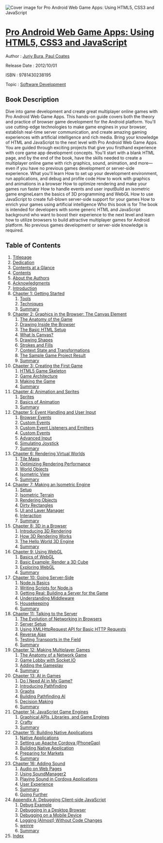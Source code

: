 ![Cover image for Pro Android Web Game Apps: Using HTML5, CSS3 and JavaScript](https://imgdetail.ebookreading.net/cover/cover/software_development/EB9781430238195.jpg)

[Pro Android Web Game Apps: Using HTML5, CSS3 and JavaScript](https://ebookreading.net/view/book/Pro+Android+Web+Game+Apps%3A+Using+HTML5%2C+CSS3+and+JavaScript-EB9781430238195_1.html "Pro Android Web Game Apps: Using HTML5, CSS3 and JavaScript")
====================================================================================================================

Author : [Juriy Bura](https://ebookreading.net/search/author/Juriy+Bura),[ Paul Coates](https://ebookreading.net/search/author/+Paul+Coates)

Release Date : 2012/10/01

ISBN : 9781430238195

Topic : [Software Development](https://ebookreading.net/search/category/software-development)

Book Description
-----------------

Dive into game development and create great multiplayer online games with Pro Android Web Game Apps. This hands-on guide covers both the theory and practice of browser game development for the Android platform. You'll use cutting-edge technologies to make game engines in your browser, establish real-time server communication, and create amazing gaming experiences with artificial intelligence and rich media.
Bring your knowledge of HTML and JavaScript to the next level with Pro Android Web Game Apps. You are guided through exciting projects that give you firsthand experience with core game app development concepts. You'll start with a blank HTML page, and by the end of the book, have the skills needed to create a multiplayer online game with rich graphics, sound, animation, and more—even if you have no previous games development or server-side experience.
What you'll learn
How to set up your development environment, run applications, and debug and profile code
How to work with graphics and animations in a browser
How to optimize rendering and make your games run faster
How to handle events and user inputBuild an isometric game engineLearn the basics of 3D programming and WebGL
How to use JavaScript to create full-blown server-side support for your games
How to enrich your games using artificial intelligence
Who this book is for
The book is intended for developers with some generic HTML and JavaScript background who want to boost their experience to the next level and learn how to utilize browsers to build attractive multiplayer games for Android platform. No previous games development or server-side knowledge is required.
              
Table of Contents
-----------------

1. [Titlepage](https://ebookreading.net/view/book/Pro+Android+Web+Game+Apps%3A+Using+HTML5%2C+CSS3+and+JavaScript-EB9781430238195_2.html)
1. [Dedication](https://ebookreading.net/view/book/Pro+Android+Web+Game+Apps%3A+Using+HTML5%2C+CSS3+and+JavaScript-EB9781430238195_4.html)
1. [Contents at a Glance](https://ebookreading.net/view/book/Pro+Android+Web+Game+Apps%3A+Using+HTML5%2C+CSS3+and+JavaScript-EB9781430238195_5.html#contents_at_a_glanc)
1. [Contents](https://ebookreading.net/view/book/Pro+Android+Web+Game+Apps%3A+Using+HTML5%2C+CSS3+and+JavaScript-EB9781430238195_6.html#contents)
1. [About the Authors](https://ebookreading.net/view/book/Pro+Android+Web+Game+Apps%3A+Using+HTML5%2C+CSS3+and+JavaScript-EB9781430238195_7.html#about_the_authors)
1. [Acknowledgments](https://ebookreading.net/view/book/Pro+Android+Web+Game+Apps%3A+Using+HTML5%2C+CSS3+and+JavaScript-EB9781430238195_8.html#acknowledgments)
1. [Introduction](https://ebookreading.net/view/book/Pro+Android+Web+Game+Apps%3A+Using+HTML5%2C+CSS3+and+JavaScript-EB9781430238195_9.html#introduction)
1. [Chapter 1: Getting Started](https://ebookreading.net/view/book/Pro+Android+Web+Game+Apps%3A+Using+HTML5%2C+CSS3+and+JavaScript-EB9781430238195_10.html#ch1)
    1. [Tools](https://ebookreading.net/view/book/Pro+Android+Web+Game+Apps%3A+Using+HTML5%2C+CSS3+and+JavaScript-EB9781430238195_10.html#s001-6)
    1. [Techniques](https://ebookreading.net/view/book/Pro+Android+Web+Game+Apps%3A+Using+HTML5%2C+CSS3+and+JavaScript-EB9781430238195_10.html#s001-12)
    1. [Summary](https://ebookreading.net/view/book/Pro+Android+Web+Game+Apps%3A+Using+HTML5%2C+CSS3+and+JavaScript-EB9781430238195_10.html#s001-16)
1. [Chapter 2: Graphics in the Browser: The Canvas Element](https://ebookreading.net/view/book/Pro+Android+Web+Game+Apps%3A+Using+HTML5%2C+CSS3+and+JavaScript-EB9781430238195_11.html#ch2)
    1. [The Anatomy of the Game](https://ebookreading.net/view/book/Pro+Android+Web+Game+Apps%3A+Using+HTML5%2C+CSS3+and+JavaScript-EB9781430238195_11.html#s001-17)
    1. [Drawing Inside the Browser](https://ebookreading.net/view/book/Pro+Android+Web+Game+Apps%3A+Using+HTML5%2C+CSS3+and+JavaScript-EB9781430238195_11.html#s001-18)
    1. [The Basic HTML Setup](https://ebookreading.net/view/book/Pro+Android+Web+Game+Apps%3A+Using+HTML5%2C+CSS3+and+JavaScript-EB9781430238195_11.html#s001-19)
    1. [What Is Canvas?](https://ebookreading.net/view/book/Pro+Android+Web+Game+Apps%3A+Using+HTML5%2C+CSS3+and+JavaScript-EB9781430238195_11.html#s001-20)
    1. [Drawing Shapes](https://ebookreading.net/view/book/Pro+Android+Web+Game+Apps%3A+Using+HTML5%2C+CSS3+and+JavaScript-EB9781430238195_11.html#s001-23)
    1. [Strokes and Fills](https://ebookreading.net/view/book/Pro+Android+Web+Game+Apps%3A+Using+HTML5%2C+CSS3+and+JavaScript-EB9781430238195_11.html#s001-27)
    1. [Context State and Transformations](https://ebookreading.net/view/book/Pro+Android+Web+Game+Apps%3A+Using+HTML5%2C+CSS3+and+JavaScript-EB9781430238195_11.html#s001-31)
    1. [The Sample Game Project Result](https://ebookreading.net/view/book/Pro+Android+Web+Game+Apps%3A+Using+HTML5%2C+CSS3+and+JavaScript-EB9781430238195_11.html#s001-38)
    1. [Summary](https://ebookreading.net/view/book/Pro+Android+Web+Game+Apps%3A+Using+HTML5%2C+CSS3+and+JavaScript-EB9781430238195_11.html#s001-39)
1. [Chapter 3: Creating the First Game](https://ebookreading.net/view/book/Pro+Android+Web+Game+Apps%3A+Using+HTML5%2C+CSS3+and+JavaScript-EB9781430238195_12.html#ch3)
    1. [HTML5 Game Skeleton](https://ebookreading.net/view/book/Pro+Android+Web+Game+Apps%3A+Using+HTML5%2C+CSS3+and+JavaScript-EB9781430238195_12.html#s001-40)
    1. [Game Architecture](https://ebookreading.net/view/book/Pro+Android+Web+Game+Apps%3A+Using+HTML5%2C+CSS3+and+JavaScript-EB9781430238195_12.html#s001-43)
    1. [Making the Game](https://ebookreading.net/view/book/Pro+Android+Web+Game+Apps%3A+Using+HTML5%2C+CSS3+and+JavaScript-EB9781430238195_12.html#s001-44)
    1. [Summary](https://ebookreading.net/view/book/Pro+Android+Web+Game+Apps%3A+Using+HTML5%2C+CSS3+and+JavaScript-EB9781430238195_12.html#s001-49)
1. [Chapter 4: Animation and Sprites](https://ebookreading.net/view/book/Pro+Android+Web+Game+Apps%3A+Using+HTML5%2C+CSS3+and+JavaScript-EB9781430238195_13.html#ch4)
    1. [Sprites](https://ebookreading.net/view/book/Pro+Android+Web+Game+Apps%3A+Using+HTML5%2C+CSS3+and+JavaScript-EB9781430238195_13.html#s001-50)
    1. [Basics of Animation](https://ebookreading.net/view/book/Pro+Android+Web+Game+Apps%3A+Using+HTML5%2C+CSS3+and+JavaScript-EB9781430238195_13.html#s001-54)
    1. [Summary](https://ebookreading.net/view/book/Pro+Android+Web+Game+Apps%3A+Using+HTML5%2C+CSS3+and+JavaScript-EB9781430238195_13.html#s001-59)
1. [Chapter 5: Event Handling and User Input](https://ebookreading.net/view/book/Pro+Android+Web+Game+Apps%3A+Using+HTML5%2C+CSS3+and+JavaScript-EB9781430238195_14.html#ch5)
    1. [Browser Events](https://ebookreading.net/view/book/Pro+Android+Web+Game+Apps%3A+Using+HTML5%2C+CSS3+and+JavaScript-EB9781430238195_14.html#s001-60)
    1. [Custom Events](https://ebookreading.net/view/book/Pro+Android+Web+Game+Apps%3A+Using+HTML5%2C+CSS3+and+JavaScript-EB9781430238195_14.html#s001-65)
    1. [Custom Event Listeners and Emitters](https://ebookreading.net/view/book/Pro+Android+Web+Game+Apps%3A+Using+HTML5%2C+CSS3+and+JavaScript-EB9781430238195_14.html#s001-66)
    1. [Custom Events](https://ebookreading.net/view/book/Pro+Android+Web+Game+Apps%3A+Using+HTML5%2C+CSS3+and+JavaScript-EB9781430238195_14.html#s001-69)
    1. [Advanced Input](https://ebookreading.net/view/book/Pro+Android+Web+Game+Apps%3A+Using+HTML5%2C+CSS3+and+JavaScript-EB9781430238195_14.html#s001-73)
    1. [Simulating Joystick](https://ebookreading.net/view/book/Pro+Android+Web+Game+Apps%3A+Using+HTML5%2C+CSS3+and+JavaScript-EB9781430238195_14.html#s001-77)
    1. [Summary](https://ebookreading.net/view/book/Pro+Android+Web+Game+Apps%3A+Using+HTML5%2C+CSS3+and+JavaScript-EB9781430238195_14.html#s001-78)
1. [Chapter 6: Rendering Virtual Worlds](https://ebookreading.net/view/book/Pro+Android+Web+Game+Apps%3A+Using+HTML5%2C+CSS3+and+JavaScript-EB9781430238195_15.html#ch6)
    1. [Tile Maps](https://ebookreading.net/view/book/Pro+Android+Web+Game+Apps%3A+Using+HTML5%2C+CSS3+and+JavaScript-EB9781430238195_15.html#s001-79)
    1. [Optimizing Rendering Performance](https://ebookreading.net/view/book/Pro+Android+Web+Game+Apps%3A+Using+HTML5%2C+CSS3+and+JavaScript-EB9781430238195_15.html#s001-83)
    1. [World Objects](https://ebookreading.net/view/book/Pro+Android+Web+Game+Apps%3A+Using+HTML5%2C+CSS3+and+JavaScript-EB9781430238195_15.html#s001-87)
    1. [Isometric View](https://ebookreading.net/view/book/Pro+Android+Web+Game+Apps%3A+Using+HTML5%2C+CSS3+and+JavaScript-EB9781430238195_15.html#s001-92)
    1. [Summary](https://ebookreading.net/view/book/Pro+Android+Web+Game+Apps%3A+Using+HTML5%2C+CSS3+and+JavaScript-EB9781430238195_15.html#s001-93)
1. [Chapter 7: Making an Isometric Engine](https://ebookreading.net/view/book/Pro+Android+Web+Game+Apps%3A+Using+HTML5%2C+CSS3+and+JavaScript-EB9781430238195_16.html#ch7)
    1. [Setup](https://ebookreading.net/view/book/Pro+Android+Web+Game+Apps%3A+Using+HTML5%2C+CSS3+and+JavaScript-EB9781430238195_16.html#s001-94)
    1. [Isometric Terrain](https://ebookreading.net/view/book/Pro+Android+Web+Game+Apps%3A+Using+HTML5%2C+CSS3+and+JavaScript-EB9781430238195_16.html#s001-99)
    1. [Rendering Objects](https://ebookreading.net/view/book/Pro+Android+Web+Game+Apps%3A+Using+HTML5%2C+CSS3+and+JavaScript-EB9781430238195_16.html#s001-103)
    1. [Dirty Rectangles](https://ebookreading.net/view/book/Pro+Android+Web+Game+Apps%3A+Using+HTML5%2C+CSS3+and+JavaScript-EB9781430238195_16.html#s001-109)
    1. [UI and Layer Manager](https://ebookreading.net/view/book/Pro+Android+Web+Game+Apps%3A+Using+HTML5%2C+CSS3+and+JavaScript-EB9781430238195_16.html#s001-114)
    1. [Interaction](https://ebookreading.net/view/book/Pro+Android+Web+Game+Apps%3A+Using+HTML5%2C+CSS3+and+JavaScript-EB9781430238195_16.html#s001-117)
    1. [Summary](https://ebookreading.net/view/book/Pro+Android+Web+Game+Apps%3A+Using+HTML5%2C+CSS3+and+JavaScript-EB9781430238195_16.html#s001-120)
1. [Chapter 8: 3D in a Browser](https://ebookreading.net/view/book/Pro+Android+Web+Game+Apps%3A+Using+HTML5%2C+CSS3+and+JavaScript-EB9781430238195_17.html#ch8)
    1. [Introducing 3D Rendering](https://ebookreading.net/view/book/Pro+Android+Web+Game+Apps%3A+Using+HTML5%2C+CSS3+and+JavaScript-EB9781430238195_17.html#s001-121)
    1. [How 3D Rendering Works](https://ebookreading.net/view/book/Pro+Android+Web+Game+Apps%3A+Using+HTML5%2C+CSS3+and+JavaScript-EB9781430238195_17.html#s001-122)
    1. [The Hello World 3D Engine](https://ebookreading.net/view/book/Pro+Android+Web+Game+Apps%3A+Using+HTML5%2C+CSS3+and+JavaScript-EB9781430238195_17.html#s001-125)
    1. [Summary](https://ebookreading.net/view/book/Pro+Android+Web+Game+Apps%3A+Using+HTML5%2C+CSS3+and+JavaScript-EB9781430238195_17.html#s001-128)
1. [Chapter 9: Using WebGL](https://ebookreading.net/view/book/Pro+Android+Web+Game+Apps%3A+Using+HTML5%2C+CSS3+and+JavaScript-EB9781430238195_18.html#ch9)
    1. [Basics of WebGL](https://ebookreading.net/view/book/Pro+Android+Web+Game+Apps%3A+Using+HTML5%2C+CSS3+and+JavaScript-EB9781430238195_18.html#s001-129)
    1. [Basic Example: Render a 3D Cube](https://ebookreading.net/view/book/Pro+Android+Web+Game+Apps%3A+Using+HTML5%2C+CSS3+and+JavaScript-EB9781430238195_18.html#s001-135)
    1. [Exploring WebGL](https://ebookreading.net/view/book/Pro+Android+Web+Game+Apps%3A+Using+HTML5%2C+CSS3+and+JavaScript-EB9781430238195_18.html#s001-138)
    1. [Summary](https://ebookreading.net/view/book/Pro+Android+Web+Game+Apps%3A+Using+HTML5%2C+CSS3+and+JavaScript-EB9781430238195_18.html#s001-142)
1. [Chapter 10: Going Server-Side](https://ebookreading.net/view/book/Pro+Android+Web+Game+Apps%3A+Using+HTML5%2C+CSS3+and+JavaScript-EB9781430238195_19.html#ch10)
    1. [Node.js Basics](https://ebookreading.net/view/book/Pro+Android+Web+Game+Apps%3A+Using+HTML5%2C+CSS3+and+JavaScript-EB9781430238195_19.html#s001-143)
    1. [Writing Scripts for Node.js](https://ebookreading.net/view/book/Pro+Android+Web+Game+Apps%3A+Using+HTML5%2C+CSS3+and+JavaScript-EB9781430238195_19.html#s001-148)
    1. [Getting Real: Building a Server for the Game](https://ebookreading.net/view/book/Pro+Android+Web+Game+Apps%3A+Using+HTML5%2C+CSS3+and+JavaScript-EB9781430238195_19.html#s001-154)
    1. [Understanding Middleware](https://ebookreading.net/view/book/Pro+Android+Web+Game+Apps%3A+Using+HTML5%2C+CSS3+and+JavaScript-EB9781430238195_19.html#s001-160)
    1. [Housekeeping](https://ebookreading.net/view/book/Pro+Android+Web+Game+Apps%3A+Using+HTML5%2C+CSS3+and+JavaScript-EB9781430238195_19.html#s001-161)
    1. [Summary](https://ebookreading.net/view/book/Pro+Android+Web+Game+Apps%3A+Using+HTML5%2C+CSS3+and+JavaScript-EB9781430238195_19.html#s001-165)
1. [Chapter 11: Talking to the Server](https://ebookreading.net/view/book/Pro+Android+Web+Game+Apps%3A+Using+HTML5%2C+CSS3+and+JavaScript-EB9781430238195_20.html#ch11)
    1. [The Evolution of Networking in Browsers](https://ebookreading.net/view/book/Pro+Android+Web+Game+Apps%3A+Using+HTML5%2C+CSS3+and+JavaScript-EB9781430238195_20.html#s001-166)
    1. [Server Setup](https://ebookreading.net/view/book/Pro+Android+Web+Game+Apps%3A+Using+HTML5%2C+CSS3+and+JavaScript-EB9781430238195_20.html#s001-167)
    1. [Using XMLHttpRequest API for Basic HTTP Requests](https://ebookreading.net/view/book/Pro+Android+Web+Game+Apps%3A+Using+HTML5%2C+CSS3+and+JavaScript-EB9781430238195_20.html#s001-168)
    1. [Reverse Ajax](https://ebookreading.net/view/book/Pro+Android+Web+Game+Apps%3A+Using+HTML5%2C+CSS3+and+JavaScript-EB9781430238195_20.html#s001-173)
    1. [Testing Transports in the Field](https://ebookreading.net/view/book/Pro+Android+Web+Game+Apps%3A+Using+HTML5%2C+CSS3+and+JavaScript-EB9781430238195_20.html#s001-179)
    1. [Summary](https://ebookreading.net/view/book/Pro+Android+Web+Game+Apps%3A+Using+HTML5%2C+CSS3+and+JavaScript-EB9781430238195_20.html#s001-182)
1. [Chapter 12: Making Multiplayer Games](https://ebookreading.net/view/book/Pro+Android+Web+Game+Apps%3A+Using+HTML5%2C+CSS3+and+JavaScript-EB9781430238195_21.html#ch12)
    1. [The Anatomy of a Network Game](https://ebookreading.net/view/book/Pro+Android+Web+Game+Apps%3A+Using+HTML5%2C+CSS3+and+JavaScript-EB9781430238195_21.html#s001-183)
    1. [Game Lobby with Socket.IO](https://ebookreading.net/view/book/Pro+Android+Web+Game+Apps%3A+Using+HTML5%2C+CSS3+and+JavaScript-EB9781430238195_21.html#s001-186)
    1. [Adding the Gameplay](https://ebookreading.net/view/book/Pro+Android+Web+Game+Apps%3A+Using+HTML5%2C+CSS3+and+JavaScript-EB9781430238195_21.html#s001-189)
    1. [Summary](https://ebookreading.net/view/book/Pro+Android+Web+Game+Apps%3A+Using+HTML5%2C+CSS3+and+JavaScript-EB9781430238195_21.html#s001-193)
1. [Chapter 13: AI in Games](https://ebookreading.net/view/book/Pro+Android+Web+Game+Apps%3A+Using+HTML5%2C+CSS3+and+JavaScript-EB9781430238195_22.html#ch13)
    1. [Do I Need AI in My Game?](https://ebookreading.net/view/book/Pro+Android+Web+Game+Apps%3A+Using+HTML5%2C+CSS3+and+JavaScript-EB9781430238195_22.html#s001-194)
    1. [Introducing Pathfinding](https://ebookreading.net/view/book/Pro+Android+Web+Game+Apps%3A+Using+HTML5%2C+CSS3+and+JavaScript-EB9781430238195_22.html#s001-195)
    1. [Graphs](https://ebookreading.net/view/book/Pro+Android+Web+Game+Apps%3A+Using+HTML5%2C+CSS3+and+JavaScript-EB9781430238195_22.html#s001-196)
    1. [Building Pathfinding AI](https://ebookreading.net/view/book/Pro+Android+Web+Game+Apps%3A+Using+HTML5%2C+CSS3+and+JavaScript-EB9781430238195_22.html#s001-199)
    1. [Decision Making](https://ebookreading.net/view/book/Pro+Android+Web+Game+Apps%3A+Using+HTML5%2C+CSS3+and+JavaScript-EB9781430238195_22.html#s001-202)
    1. [Summary](https://ebookreading.net/view/book/Pro+Android+Web+Game+Apps%3A+Using+HTML5%2C+CSS3+and+JavaScript-EB9781430238195_22.html#s001-203)
1. [Chapter 14: JavaScript Game Engines](https://ebookreading.net/view/book/Pro+Android+Web+Game+Apps%3A+Using+HTML5%2C+CSS3+and+JavaScript-EB9781430238195_23.html#ch14)
    1. [Graphical APIs, Libraries, and Game Engines](https://ebookreading.net/view/book/Pro+Android+Web+Game+Apps%3A+Using+HTML5%2C+CSS3+and+JavaScript-EB9781430238195_23.html#s001-204)
    1. [Crafty](https://ebookreading.net/view/book/Pro+Android+Web+Game+Apps%3A+Using+HTML5%2C+CSS3+and+JavaScript-EB9781430238195_23.html#s001-208)
    1. [Summary](https://ebookreading.net/view/book/Pro+Android+Web+Game+Apps%3A+Using+HTML5%2C+CSS3+and+JavaScript-EB9781430238195_23.html#s001-213)
1. [Chapter 15: Building Native Applications](https://ebookreading.net/view/book/Pro+Android+Web+Game+Apps%3A+Using+HTML5%2C+CSS3+and+JavaScript-EB9781430238195_24.html#ch15)
    1. [Native Applications](https://ebookreading.net/view/book/Pro+Android+Web+Game+Apps%3A+Using+HTML5%2C+CSS3+and+JavaScript-EB9781430238195_24.html#s001-214)
    1. [Setting up Apache Cordova (PhoneGap)](https://ebookreading.net/view/book/Pro+Android+Web+Game+Apps%3A+Using+HTML5%2C+CSS3+and+JavaScript-EB9781430238195_24.html#s001-215)
    1. [Building Native Application](https://ebookreading.net/view/book/Pro+Android+Web+Game+Apps%3A+Using+HTML5%2C+CSS3+and+JavaScript-EB9781430238195_24.html#s001-218)
    1. [Preparing for Markets](https://ebookreading.net/view/book/Pro+Android+Web+Game+Apps%3A+Using+HTML5%2C+CSS3+and+JavaScript-EB9781430238195_24.html#s001-225)
    1. [Summary](https://ebookreading.net/view/book/Pro+Android+Web+Game+Apps%3A+Using+HTML5%2C+CSS3+and+JavaScript-EB9781430238195_24.html#s001-229)
1. [Chapter 16: Adding Sound](https://ebookreading.net/view/book/Pro+Android+Web+Game+Apps%3A+Using+HTML5%2C+CSS3+and+JavaScript-EB9781430238195_25.html#ch16)
    1. [Audio on Web Pages](https://ebookreading.net/view/book/Pro+Android+Web+Game+Apps%3A+Using+HTML5%2C+CSS3+and+JavaScript-EB9781430238195_25.html#s001-230)
    1. [Using SoundManager2](https://ebookreading.net/view/book/Pro+Android+Web+Game+Apps%3A+Using+HTML5%2C+CSS3+and+JavaScript-EB9781430238195_25.html#s001-234)
    1. [Playing Sound in Cordova Applications](https://ebookreading.net/view/book/Pro+Android+Web+Game+Apps%3A+Using+HTML5%2C+CSS3+and+JavaScript-EB9781430238195_25.html#s001-238)
    1. [User Experience](https://ebookreading.net/view/book/Pro+Android+Web+Game+Apps%3A+Using+HTML5%2C+CSS3+and+JavaScript-EB9781430238195_25.html#s001-239)
    1. [Summary](https://ebookreading.net/view/book/Pro+Android+Web+Game+Apps%3A+Using+HTML5%2C+CSS3+and+JavaScript-EB9781430238195_25.html#s001-240)
    1. [Going Further](https://ebookreading.net/view/book/Pro+Android+Web+Game+Apps%3A+Using+HTML5%2C+CSS3+and+JavaScript-EB9781430238195_25.html#s001-241)
1. [Appendix A: Debugging Client-side JavaScript](https://ebookreading.net/view/book/Pro+Android+Web+Game+Apps%3A+Using+HTML5%2C+CSS3+and+JavaScript-EB9781430238195_26.html#appa)
    1. [Debug Example](https://ebookreading.net/view/book/Pro+Android+Web+Game+Apps%3A+Using+HTML5%2C+CSS3+and+JavaScript-EB9781430238195_26.html#s001-0)
    1. [Debugging in a Desktop Browser](https://ebookreading.net/view/book/Pro+Android+Web+Game+Apps%3A+Using+HTML5%2C+CSS3+and+JavaScript-EB9781430238195_26.html#s001-1)
    1. [Debugging on a Mobile Device](https://ebookreading.net/view/book/Pro+Android+Web+Game+Apps%3A+Using+HTML5%2C+CSS3+and+JavaScript-EB9781430238195_26.html#s001-2)
    1. [Logging (Almost) Without Code Changes](https://ebookreading.net/view/book/Pro+Android+Web+Game+Apps%3A+Using+HTML5%2C+CSS3+and+JavaScript-EB9781430238195_26.html#s001-3)
    1. [weinre](https://ebookreading.net/view/book/Pro+Android+Web+Game+Apps%3A+Using+HTML5%2C+CSS3+and+JavaScript-EB9781430238195_26.html#s001-4)
    1. [Summary](https://ebookreading.net/view/book/Pro+Android+Web+Game+Apps%3A+Using+HTML5%2C+CSS3+and+JavaScript-EB9781430238195_26.html#s001-5)
1. [Index](https://ebookreading.net/view/book/Pro+Android+Web+Game+Apps%3A+Using+HTML5%2C+CSS3+and+JavaScript-EB9781430238195_27.html#index)
